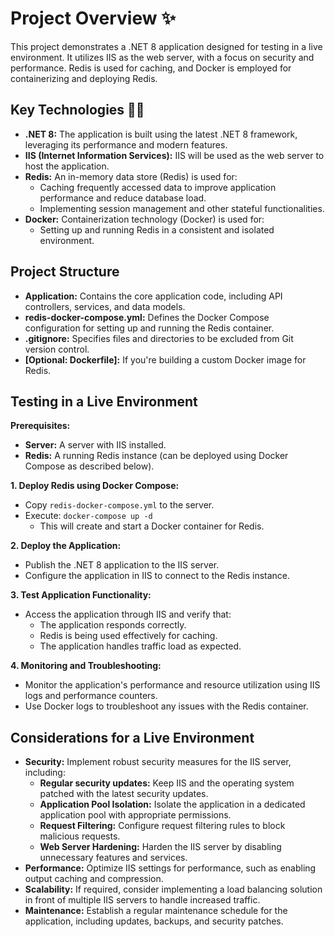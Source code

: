 # Project Overview ✨

This project demonstrates a .NET 8 application designed for testing in a live environment. It utilizes IIS as the web server, with a focus on security and performance. Redis is used for caching, and Docker is employed for containerizing and deploying Redis.

## Key Technologies 👨‍💻

* **.NET 8:** The application is built using the latest .NET 8 framework, leveraging its performance and modern features.
* **IIS (Internet Information Services):** IIS will be used as the web server to host the application. 
* **Redis:** An in-memory data store (Redis) is used for:
    * Caching frequently accessed data to improve application performance and reduce database load.
    * Implementing session management and other stateful functionalities.
* **Docker:** Containerization technology (Docker) is used for:
    * Setting up and running Redis in a consistent and isolated environment.

## Project Structure

* **Application:** Contains the core application code, including API controllers, services, and data models.
* **redis-docker-compose.yml:** Defines the Docker Compose configuration for setting up and running the Redis container.
* **.gitignore:** Specifies files and directories to be excluded from Git version control.
* **[Optional: Dockerfile]:** If you're building a custom Docker image for Redis.

## Testing in a Live Environment

**Prerequisites:**

* **Server:** A server with IIS installed.
* **Redis:** A running Redis instance (can be deployed using Docker Compose as described below).

**1. Deploy Redis using Docker Compose:**

   - Copy `redis-docker-compose.yml` to the server.
   - Execute: `docker-compose up -d` 
      - This will create and start a Docker container for Redis.

**2. Deploy the Application:**

   - Publish the .NET 8 application to the IIS server.
   - Configure the application in IIS to connect to the Redis instance.

**3. Test Application Functionality:**

   - Access the application through IIS and verify that:
      - The application responds correctly.
      - Redis is being used effectively for caching.
      - The application handles traffic load as expected.

**4. Monitoring and Troubleshooting:**

   - Monitor the application's performance and resource utilization using IIS logs and performance counters.
   - Use Docker logs to troubleshoot any issues with the Redis container.

## Considerations for a Live Environment

* **Security:** Implement robust security measures for the IIS server, including:
    * **Regular security updates:** Keep IIS and the operating system patched with the latest security updates.
    * **Application Pool Isolation:** Isolate the application in a dedicated application pool with appropriate permissions.
    * **Request Filtering:** Configure request filtering rules to block malicious requests.
    * **Web Server Hardening:** Harden the IIS server by disabling unnecessary features and services.
* **Performance:** Optimize IIS settings for performance, such as enabling output caching and compression.
* **Scalability:** If required, consider implementing a load balancing solution in front of multiple IIS servers to handle increased traffic.
* **Maintenance:** Establish a regular maintenance schedule for the application, including updates, backups, and security patches.
